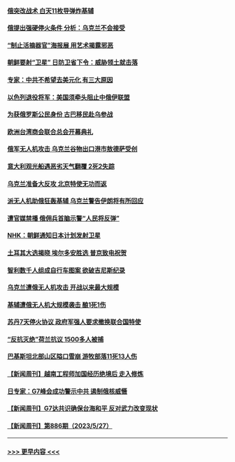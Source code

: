 #### [俄突改战术 白天11枚导弹炸基辅](../pages/prog202/a103722073.md?t=05300343) 
#### [俄提出强硬停火条件 分析：乌克兰不会接受](../pages/prog202/a103721995.md?t=05300343) 
#### [“制止活摘器官”海报展 用艺术揭露邪恶](../pages/prog202/a103722002.md?t=05300343) 
#### [朝鲜要射“卫星” 日防卫省下令：威胁领土就击落](../pages/prog202/a103721924.md?t=05300343) 
#### [专家：中共不希望去美元化 有三大原因](../pages/prog202/a103721844.md?t=05300343) 
#### [以色列退役将军：美国须牵头阻止中俄伊联盟](../pages/prog202/a103721856.md?t=05300343) 
#### [为获俄罗斯公民身份 古巴移民赴乌参战](../pages/prog202/a103721835.md?t=05300343) 
#### [欧洲台湾商会联合总会开幕典礼](../pages/prog202/a103721832.md?t=05300343) 
#### [俄军无人机攻击 乌克兰谷物出口港市敖德萨受创](../pages/prog202/a103721818.md?t=05300343) 
#### [意大利观光船遇恶劣天气翻覆 2死2失踪](../pages/prog202/a103721765.md?t=05300343) 
#### [乌克兰准备大反攻 北京特使无功而返](../pages/prog202/a103721763.md?t=05300343) 
#### [派无人机助俄狂轰基辅 乌克兰警告伊朗将有所回应](../pages/prog202/a103721735.md?t=05300343) 
#### [遭官媒禁播 俄佣兵首脑示警“人民将反弹”](../pages/prog202/a103721629.md?t=05300343) 
#### [NHK：朝鲜通知日本计划发射卫星](../pages/prog202/a103721620.md?t=05300343) 
#### [土耳其大选揭晓 埃尔多安胜选 普京致电祝贺](../pages/prog202/a103721589.md?t=05300343) 
#### [智利数千人组成自行车图案 欲破吉尼斯纪录](../pages/prog202/a103721468.md?t=05300343) 
#### [乌克兰遭俄无人机攻击 开战以来最大规模](../pages/prog202/a103721467.md?t=05300343) 
#### [基辅遭俄无人机大规模袭击 酿1死1伤](../pages/prog202/a103721385.md?t=05300343) 
#### [苏丹7天停火协议 政府军强人要求撤换联合国特使](../pages/prog202/a103721326.md?t=05300343) 
#### [“反抗灭绝”荷兰抗议 1500多人被捕](../pages/prog202/a103721332.md?t=05300343) 
#### [巴基斯坦北部山区隘口雪崩 游牧部落11死13人伤](../pages/prog202/a103721318.md?t=05300343) 
#### [【新闻周刊】越南工程师加国经历绝境后 走入修炼](../pages/prog202/a103721176.md?t=05300343) 
#### [日专家：G7峰会成功警示中共 遏制俄核威慑](../pages/prog202/a103721131.md?t=05300343) 
#### [【新闻周刊】G7达共识确保台海和平 反对武力改变现状](../pages/prog202/a103721159.md?t=05300343) 
#### [【新闻周刊】第886期（2023/5/27）](../pages/prog202/a103721178.md?t=05300343) 

----
#### [ >>> 更早内容 <<< ](../indexes/prog202-earlier.md)
